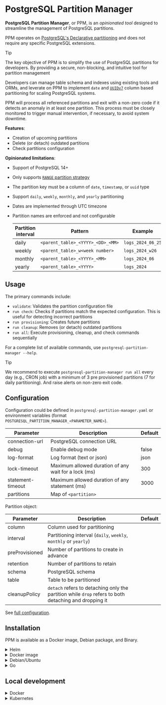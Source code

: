 # PostgreSQL Partition Manager

**PostgreSQL Partition Manager**, or PPM, is an *opinionated tool* designed to streamline the management of PostgreSQL partitions.

PPM operates on [PostgreSQL's Declarative partitioning](https://www.postgresql.org/docs/current/ddl-partitioning.html#DDL-PARTITIONING-DECLARATIVE) and does not require any specific PostgreSQL extensions.

> [!TIP]
> The key objective of PPM is to simplify the use of PostgreSQL partitions for developers. By providing a secure, non-blocking, and intuitive tool for partition management
>
> Developers can manage table schema and indexes using existing tools and ORMs, and leverate on PPM to implement `date` and [`UUIDv7`](https://datatracker.ietf.org/doc/html/draft-ietf-uuidrev-rfc4122bis#name-uuid-version-7) column based partitioning for scaling PostgreSQL systems.

PPM will process all referenced partitions and exit with a non-zero code if it detects an anomaly in at least one partition. This process must be closely monitored to trigger manual intervention, if necessary, to avoid system downtime.

**Features**:

- Creation of upcoming partitions
- Delete (or detach) outdated partitions
- Check partitions configuration

**Opinionated limitations**:

- Support of PostgreSQL 14+
- Only supports [`RANGE` partition strategy](https://www.postgresql.org/docs/current/ddl-partitioning.html#DDL-PARTITIONING-OVERVIEW-RANGE)
- The partition key must be a column of `date`, `timestamp`, or `uuid` type
- Support `daily`, `weekly`, `monthly`, and `yearly` partitioning
- Dates are implemented through UTC timezone
- Partition names are enforced and not configurable

  | Partition interval | Pattern                           | Example           |
  | ------------------ | --------------------------------- | ----------------- |
  | daily              | `<parent_table>_<YYYY>_<DD>_<MM>` | `logs_2024_06_25` |
  | weekly             | `<parent_table>_w<week number>`   | `logs_2024_w26`   |
  | monthly            | `<parent_table>_<YYYY>_<MM>`      | `logs_2024_06`    |
  | yearly             | `<parent_table>_<YYYY>`           | `logs_2024`       |

## Usage

The primary commands include:

- `validate`: Validates the partition configuration file
- `run check`: Checks if partitions match the expected configuration. This is useful for detecting incorrect partitions
- `run provisioning`: Creates future partitions
- `run cleanup`: Removes (or detach) outdated partitions
- `run all`: Execute provisioning, cleanup, and check commands sequentially

For a complete list of available commands, use `postgresql-partition-manager --help`.

> [!TIP]
> We recommend to execute `postgresql-partition-manager run all` every day (e.g., CRON job) with a minimum of 3 pre provisioned partitions (7 for daily partitioning). And raise alerts on non-zero exit code.

## Configuration

Configuration could be defined in `postgresql-partition-manager.yaml` or environment variables (format `POSTGRESQL_PARTITION_MANAGER_<PARAMETER_NAME>`).

| Parameter         | Description                                          | Default |
| ----------------- | ---------------------------------------------------- | ------- |
| connection-url    | PostgreSQL connection URL                            |         |
| debug             | Enable debug mode                                    | false   |
| log-format        | Log format (text or json)                            | json    |
| lock-timeout      | Maximum allowed duration of any wait for a lock (ms) | 300     |
| statement-timeout | Maximum allowed duration of any statement (ms)       | 3000    |
| partitions        | Map of `<partition>`                                 |         |

Partition object:

| Parameter      | Description                                          | Default |
| -------------- | ---------------------------------------------------- | ------- |
| column         | Column used for partitioning                         |         |
| interval       | Partitioning interval (`daily`, `weekly`, `monthly` or `yearly`) |         |
| preProvisioned | Number of partitions to create in advance            |         |
| retention      | Number of partitions to retain                       |         |
| schema         | PostgreSQL schema                                    |         |
| table          | Table to be partitioned                              |         |
| cleanupPolicy  | `detach` refers to detaching only the partition while `drop` refers to both detaching and dropping it |         |

See [full configuration](configs/postgresql-partition-manager/postgresql-partition-manager.yaml).

## Installation

PPM is available as a Docker image, Debian package, and Binary.

<details>
<summary>Helm</summary>

1. Create a [Kubernetes secret](https://kubernetes.io/docs/concepts/configuration/secret) containing PostgreSQL password

    While database credentials could be passed in `connection-url` configuration parameter or `PGUSER` and `PGPASSWORD` environment variables.

    We recommend storing credentials in Kubernetes secret and referring to the secret via the `cronjob.postgresqlPasswordSecret` Helm chart parameter.

    Example of creating secret using `kubectl`:

    ```bash
    kubectl create secret generic postgresql-credentials --from-literal=password=replace_with_your_postgresql_password
    ```

    We recommend the [Kubernetes Secrets Store CSI driver](https://secrets-store-csi-driver.sigs.k8s.io) for production deployment.

    The `cronjob.postgresqlUserSecret` parameter could be used to pass PostgreSQL user, but don't recommend to store username as a secret because it makes audits more difficult and significantly increases security.

1. Create a configuration file

    Copy the following template:

    ```bash
    cat > values.yaml
    cronjob:
      postgresqlPasswordSecret:
        ref: postgresql-credentials # Specify the Kubernetes secret name containing the PostgreSQL credentials
        key: password # Specify the key containing the password

    configuration:
      debug: false

      connection-url: postgres://my_username@postgres/my_app # TODO replace with your database connection parameters

      partitions:
        #my_partition:
        #  schema: public
        #  table: logs
        #  partitionKey: created_at
        #  interval: daily
        #  retention: 30
        #  preProvisioned: 7
        #  cleanupPolicy: drop
    EOF
    ```

    Edit partitioning settings in `partitions`:

    ```bash
    vim values.yaml
    ```

1. Deploy the chart

    Set PPM version to deploy and Kubernetes target namespace:

    ```bash
    POSTGRESQL_PARTION_MANAGER=0.1.0 # Replace with latest version
    KUBERNETES_NAMESPACE=default # Replace with your namespace
    HELM_RELEASE_NAME=main # Replace with an helm release
    ```

    Then deploy it:

    ```bash
    helm upgrade \
    ${HELM_RELEASE_NAME} \
    oci://public.ecr.aws/qonto/postgresql-partition-manager-chart \
    --version ${POSTGRESQL_PARTION_MANAGER} \
    --install \
    --namespace ${KUBERNETES_NAMESPACE}
    --values values.yaml
    ```

1. Trigger job manually and verify application logs

    Set a Kubernetes job name:

    ```bash
    MANUAL_JOB=ppm-manually-triggered
    ```

    Trigger job manually:

    ```bash
    kubectl create job --namespace ${KUBERNETES_NAMESPACE} --from=cronjob/${HELM_RELEASE_NAME}-postgresql-partition-manager ${MANUAL_JOB}
    ```

    Check cronjob execution:

    ```bash
    kubectl describe job --namespace ${KUBERNETES_NAMESPACE} ${MANUAL_JOB}
    ```

    Check application logs

    ```bash
    kubectl logs --namespace ${KUBERNETES_NAMESPACE} --selector=job-name=${MANUAL_JOB}
    ```

    Clean up manual job

    ```bash
    kubectl delete job --namespace ${KUBERNETES_NAMESPACE} ${MANUAL_JOB}
    ```

</details>

<details>
<summary>Docker image</summary>

1. Generate configuration file in `postgresql-partition-manager.yaml` from the docker image

    ```bash
    docker run public.ecr.aws/qonto/postgresql-partition-manager:latest -- cat postgresql-partition-manager.yaml
    ```

1. Launch PPM with a configuration file

    ```bash
    docker run -v ./postgresql-partition-manager.yaml:/app/postgresql-partition-manager.yaml public.ecr.aws/qonto/postgresql-partition-manager:latest
    ```

</details>

<details>
<summary>Debian/Ubuntu</summary>

1. Download the Debian package

    ```bash
    POSTGRESQL_PARTITION_MANAGER_VERSION=0.1.0 # Replace with latest version

    PACKAGE_NAME=postgresql_partition_manager_${POSTGRESQL_PARTITION_MANAGER_VERSION}_$(uname -m).deb
    wget https://github.com/qonto/postgresql-partition-manager/releases/download/${POSTGRESQL_PARTION_MANAGER}/${PACKAGE_NAME}
    ```

1. Install package

    ```bash
    dpkg -i ${PACKAGE_NAME}
    ```

1. Customize configuration

    Copy configuration file template

    ```bash
    cp /usr/share/postgresql-partition-manager/postgresql-partition-manager.yaml.sample postgresql-partition-manager.yaml
    ```

    Edit database connection parameter and partition configuration

    ```bash
    vim postgresql-partition-manager.yaml
    ```

</details>

<details>
<summary>Go</summary>

1. PPM could be installed from Go install

    ```bash
    go install github.com/qonto/postgresql-partition-manager@latest
    ```

</details>

## Local development

<details>
<summary>Docker</summary>

1. Install requirements

    - [Golang 1.21](https://go.dev/doc/install)

    Optionals:

    - [Orbstack](https://orbstack.dev/) (recommended) or Docker

1. Setup PostgreSQL

    Via docker containers:

    ```bash
    cd scripts/localdev/
    export POSTGRESQL_VERSION=16 # Optional. Override PostgreSQL version
    docker compose up -d postgres
    ```

    Or manually:

    ```sql
    \i scripts/localdev/configuration/postgresql/seeds/00_database.sql
    \i scripts/localdev/configuration/postgresql/seeds/10_by_date.sql
    \i scripts/localdev/configuration/postgresql/seeds/10_by_timestamp.sql
    \i scripts/localdev/configuration/postgresql/seeds/10_by_uuidv7.sql
    ```

1. Build application from the root directory

    ```bash
    make build
    ```

1. Launch PostgreSQL Partition Manager

    ```bash
    ./postgresql-partition-manager
    ```

1. Optional. Create configuration file

    ```bash
    cat > postgresql-partition-manager.yaml << EOF
    ---
    debug: true

    log-format: text

    connection-url: postgres://postgres:hackme@localhost/partitions

    partitions:
      by_date:
        schema: public
        table: by_date
        partitionKey: created_at
        interval: yearly
        retention: 7
        preProvisioned: 7
        cleanupPolicy: drop
      by_timestamp:
        schema: public
        table: by_timestamp
        partitionKey: created_at
        interval: daily
        retention: 7
        preProvisioned: 7
        cleanupPolicy: drop
      by_uuidv7:
        schema: public
        table: by_uuidv7
        partitionKey: id
        interval: monthly
        retention: 3
        preProvisioned: 1
        cleanupPolicy: drop
    EOF
    ```

    Run provisioning script to perform provisioning, clean up, and check operations

    ```bash
    ./postgresql-partition-manager run all
    ```

</details>

<details>
<summary>Kubernetes</summary>

The Kubernetes local development environment located in `scripts/kubernetesdev` is designed to facilitate Helm chart development and QA in containerized environment.

Requirements:

- Orbstack, with [Kubernetes environment enabled](https://docs.orbstack.dev/kubernetes/)

Steps:

1. Build application (from repository root directory)

    ```bash
    docker build . -t postgresql-partition-manager:dev
    ```

1. Build Helm chart dependencies

    ```bash
    cd scripts/kubernetesdev/
    helm dependency build
    ```

1. Set deployment parameters

    ```bash
    KUBERNETES_NAMESPACE=default # Replace with your namespace
    HELM_RELEASE_NAME=main # Replace with an helm release
    ```

1. Trigger PostgreSQL and Postgresql Partition Manager deployments

    Optional. Adjust deployment settings in `values.yaml`.

    ```bash
    helm upgrade ${HELM_RELEASE_NAME} . --install --values values.yaml
    ```

1. Trigger the PostgreSQL Partition Manager job manually

    ```bash
    kubectl create job --namespace ${KUBERNETES_NAMESPACE} --from=cronjob/${HELM_RELEASE_NAME}-postgresql-partition-manager ${MANUAL_JOB}
    ```

    Check cronjob execution:

    ```bash
    kubectl describe job --namespace ${KUBERNETES_NAMESPACE} ${MANUAL_JOB}
    ```

    Check application logs

    ```bash
    # PostgreSQL logs
    kubectl logs --namespace ${KUBERNETES_NAMESPACE} deployments/postgres

    # PostgreSQL partition manager
    kubectl logs --namespace ${KUBERNETES_NAMESPACE} --selector=job-name=${MANUAL_JOB}
    ```

    Clean up manual job

    ```bash
    kubectl delete job --namespace ${KUBERNETES_NAMESPACE} ${MANUAL_JOB}
    ```

1. Cleanup, delete PostgreSQL deployment

    ```bash
    helm uninstall ${HELM_RELEASE_NAME}
    ```

Useful commands:

Connect to PostgreSQL

```bash
export PGHOST=localhost
export PGPORT=$(kubectl get svc postgres -o jsonpath='{.spec.ports[0].nodePort}')
export PGUSER=$(kubectl get secret postgres-credentials --template={{.data.user}} | base64 -D)
export PGPASSWORD=$(kubectl get secret postgres-credentials --template={{.data.password}} | base64 -D)
export PGDATABASE=$(kubectl get configmap postgres-configuration --template={{.data.database}})
psql
```

</details>
